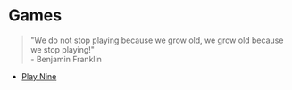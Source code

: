 # Games
> "We do not stop playing because we grow old, we grow old because we stop playing!"  
> \- Benjamin Franklin

- [Play Nine](https://github.com/kantuni/Games/tree/master/Play%20Nine)
